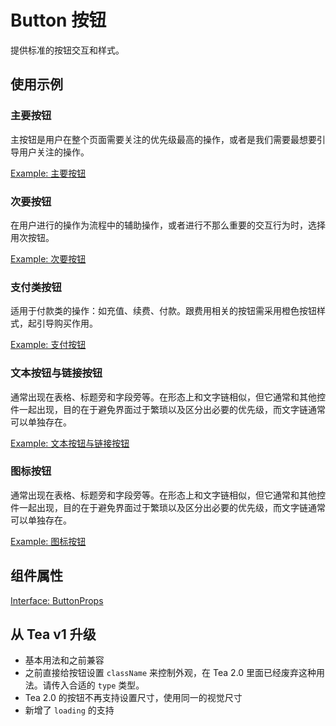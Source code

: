 # Button 按钮

提供标准的按钮交互和样式。

## 使用示例

### 主要按钮

主按钮是用户在整个页面需要关注的优先级最高的操作，或者是我们需要最想要引导用户关注的操作。

[Example: 主要按钮](./_example/PrimaryButton.jsx)

### 次要按钮

在用户进行的操作为流程中的辅助操作，或者进行不那么重要的交互行为时，选择用次按钮。

[Example: 次要按钮](./_example/WeakButton.jsx)

### 支付类按钮

适用于付款类的操作：如充值、续费、付款。跟费用相关的按钮需采用橙色按钮样式，起引导购买作用。

[Example: 支付按钮](./_example/PayButton.jsx)

### 文本按钮与链接按钮

通常出现在表格、标题旁和字段旁等。在形态上和文字链相似，但它通常和其他控件一起出现，目的在于避免界面过于繁琐以及区分出必要的优先级，而文字链通常可以单独存在。

[Example: 文本按钮与链接按钮](./_example/TextButton.jsx)

### 图标按钮

通常出现在表格、标题旁和字段旁等。在形态上和文字链相似，但它通常和其他控件一起出现，目的在于避免界面过于繁琐以及区分出必要的优先级，而文字链通常可以单独存在。

[Example: 图标按钮](./_example/IconButton.jsx)

## 组件属性

[Interface: ButtonProps](./Button.tsx)

## 从 Tea v1 升级

- 基本用法和之前兼容
- 之前直接给按钮设置 `className` 来控制外观，在 Tea 2.0 里面已经废弃这种用法。请传入合适的 `type` 类型。
- Tea 2.0 的按钮不再支持设置尺寸，使用同一的视觉尺寸
- 新增了 `loading` 的支持
